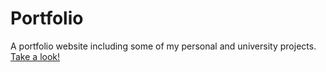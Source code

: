 # Portfolio
A portfolio website including some of my personal and university projects.
[Take a look!](carllund.com)
